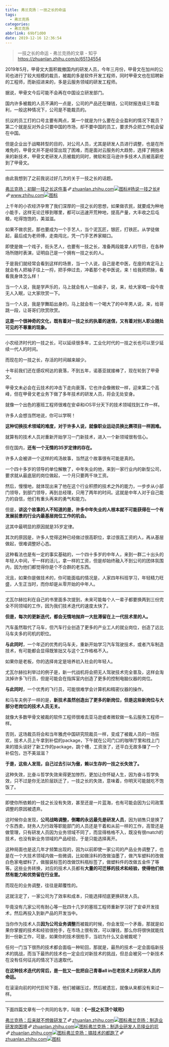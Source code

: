 ```yaml
---
title: 弗兰克扬：一技之长的命运
tags:
  - 弗兰克扬
categories:
  - 弗兰克扬
abbrlink: 69bf1d00
date: 2019-12-16 12:36:54
---
```


>一技之长的命运 - 弗兰克扬的文章 - 知乎
 <https://zhuanlan.zhihu.com/p/65134554>

<!--more-->

<div class="Post-RichTextContainer"><div class="RichText ztext Post-RichText"><p>2019年5月，甲骨文大面积裁撤国内的研发人员，今年三月份，甲骨文在加州的公司也进行了较大规模的裁员，被裁的多是软件开发工程师，同时甲骨文也在招聘新的工程师，而新招进来的，多是云服务领域的研发工程师。</p><p>据说，甲骨文今后可能不会再在中国设立研发部门。</p><p>国内许多被裁的人员不满的一点是，公司的产品还在赚钱，公司财报连续三年盈利，一般这种情况下，公司是不能裁员的。</p><p>抗议的员工打的口号主要有两点，第一个就是为什么要在企业盈利的情况下裁员？第二个就是反对外企只要中国的市场，却不要中国的员工，要求外企把工作机会留在中国。</p><p>但是企业出于战略转型的目的，对公司人员，尤其是研发人员进行调整，也是在所难免的，甲骨文并不是经营出现了困难，而是面对云服务的大趋势，选择了拥抱未来的新技术，甲骨文老研发人员被裁的同时，微软和亚马逊许多技术人员被高薪挖到了甲骨文。</p><hr><p>由此我想到了之前我说过好几次的关于一技之长的话题。</p><a target="_blank" href="https://zhuanlan.zhihu.com/p/45178740" data-draft-node="block" data-draft-type="link-card" data-image="https://pic4.zhimg.com/v2-086e3ea916300c5d340a30ac5304d1cb_180x120.jpg" data-image-width="960" data-image-height="576" class="LinkCard LinkCard--hasImage" data-za-detail-view-id="172"><span class="LinkCard-backdrop" style="background-image:url(https://pic4.zhimg.com/v2-086e3ea916300c5d340a30ac5304d1cb_180x120.jpg)"></span><span class="LinkCard-content"><span class="LinkCard-text"><span class="LinkCard-title" data-text="true">弗兰克扬：初聊一技之长这件事</span><span class="LinkCard-meta"><span style="display:inline-flex;align-items:center">​<svg class="Zi Zi--InsertLink" fill="currentColor" viewBox="0 0 24 24" width="17" height="17"><path d="M6.77 17.23c-.905-.904-.94-2.333-.08-3.193l3.059-3.06-1.192-1.19-3.059 3.058c-1.489 1.489-1.427 3.954.138 5.519s4.03 1.627 5.519.138l3.059-3.059-1.192-1.192-3.059 3.06c-.86.86-2.289.824-3.193-.08zm3.016-8.673l1.192 1.192 3.059-3.06c.86-.86 2.289-.824 3.193.08.905.905.94 2.334.08 3.194l-3.059 3.06 1.192 1.19 3.059-3.058c1.489-1.489 1.427-3.954-.138-5.519s-4.03-1.627-5.519-.138L9.786 8.557zm-1.023 6.68c.33.33.863.343 1.177.029l5.34-5.34c.314-.314.3-.846-.03-1.176-.33-.33-.862-.344-1.176-.03l-5.34 5.34c-.314.314-.3.846.03 1.177z" fill-rule="evenodd"></path></svg></span>zhuanlan.zhihu.com</span></span><span class="LinkCard-imageCell"><img class="LinkCard-image LinkCard-image--horizontal" alt="图标" src="https://pic4.zhimg.com/v2-086e3ea916300c5d340a30ac5304d1cb_180x120.jpg"></span></span></a><a target="_blank" href="https://www.zhihu.com/pin/special/1084469090642595840" data-draft-node="block" data-draft-type="link-card" data-image="https://pic4.zhimg.com/v2-e37742b0f7d8423feca0386fa06ba0bf_180x120.jpg" data-image-width="1080" data-image-height="576" class="LinkCard LinkCard--hasImage" data-za-detail-view-id="172"><span class="LinkCard-backdrop" style="background-image:url(https://pic4.zhimg.com/v2-e37742b0f7d8423feca0386fa06ba0bf_180x120.jpg)"></span><span class="LinkCard-content"><span class="LinkCard-text"><span class="LinkCard-title" data-text="true">#扬说一技之长#</span><span class="LinkCard-meta"><span style="display:inline-flex;align-items:center">​<svg class="Zi Zi--InsertLink" fill="currentColor" viewBox="0 0 24 24" width="17" height="17"><path d="M6.77 17.23c-.905-.904-.94-2.333-.08-3.193l3.059-3.06-1.192-1.19-3.059 3.058c-1.489 1.489-1.427 3.954.138 5.519s4.03 1.627 5.519.138l3.059-3.059-1.192-1.192-3.059 3.06c-.86.86-2.289.824-3.193-.08zm3.016-8.673l1.192 1.192 3.059-3.06c.86-.86 2.289-.824 3.193.08.905.905.94 2.334.08 3.194l-3.059 3.06 1.192 1.19 3.059-3.058c1.489-1.489 1.427-3.954-.138-5.519s-4.03-1.627-5.519-.138L9.786 8.557zm-1.023 6.68c.33.33.863.343 1.177.029l5.34-5.34c.314-.314.3-.846-.03-1.176-.33-.33-.862-.344-1.176-.03l-5.34 5.34c-.314.314-.3.846.03 1.177z" fill-rule="evenodd"></path></svg></span>www.zhihu.com</span></span><span class="LinkCard-imageCell"><img class="LinkCard-image LinkCard-image--horizontal" alt="图标" src="https://pic4.zhimg.com/v2-e37742b0f7d8423feca0386fa06ba0bf_180x120.jpg"></span></span></a><p>上千年的小农经济孕育了我们深厚的一技之长的思想，如果做农民，就要成为种地小能手，这样无论迁移到哪里，都可以迅速开荒种地，提高产量，大丰收之后屯粮，吃得饱饱的，美滋滋。</p><p>如果不做农民，那也要成为一个手艺人，当个泥瓦匠，银匠，打铁匠。从学徒做起，最后成为老师傅，走南闯北，凭一门手艺养家糊口。</p><p>即使是做一个戏子，街头艺人，也要有一技之长，准备两段能拿人的节目，在各种场所随时表演，证明自己是一个拥有一技之长的人。</p><p>于是我们就经常会看到这样的场景，当一个人说，自己是老中医，在座的肯定马上就会有人把袖子往上一捋，把手伸过去，冲着那个老中医说，来！给我把把脉，看看我身体怎么样！</p><p>当一个人说，我是学声乐的，马上就会有人一拍桌子，说，来，给大家唱一段今夜无人入眠，让大家欣赏一下。</p><p>当一个人说，我是学舞蹈出身的，马上就会有一个喝大了的中年男人说，来，给哥跳一段，让哥哥们欣赏欣赏。</p><p><b>这是一个很神奇的文化，既有着对一技之长的执着的迷信，又有着对别人职业随处可见的不尊重的现象。</b></p><hr><p>小农经济时代的一技之长，可以延续很多年，工业化时代的一技之长也可以至少延续一代人的时间。</p><p>而现在的一技之长，存活的时间越来越少。</p><p>十年前我们还在感叹柯达的衰落，不到五年，诺基亚就接棒了，现在轮到了甲骨文。</p><p>甲骨文未必会在云技术的冲击下走向衰落，它也许会像微软一样，迎来第二个高峰，但在甲骨文老业务下做了多年技术的研发人员，将会无处安身。</p><p>就像一个出色的塞班工程师很难在安卓和iOS平分天下的技术领域找到工作一样。</p><p>许多人会想当然地说，你可以学啊！</p><p><b>这种切换技术领域的难度，对于许多人说，就像职业运动员换比赛项目一样困难。</b></p><p>就算有的技术人员对重新开始学习一门新技术，进入一个新领域很有信心。</p><p>但在国内，<b>还有一个无情的35岁定律的存在。</b></p><p>许多人会被讲一个这样的鸡汤故事，当然这个故事很有可能是真的。</p><p>一个四十多岁的领导的单位解散了，中年失业的他，来到一家行业内的新型公司，要求就从最底层的岗位做起，一个月只要两千块工资。</p><p>然后，慢慢地，就体现出来了他在这个行业积攒的技术之外的能力，一步步从小部门领导，到部门领导，再到总经理，只用了两年的时间。这就是中年人对于自己能力的自信，他们有重头再来的勇气和能力。</p><p>但是，<b>讲这个故事的人不知道的是，许多中年失业的人根本就不可能获得在一个有发展前景的行业内最基层岗位工作的机会。</b></p><p>这其中最明显的原因就是35岁定律。</p><p>其次的原因是，许多人觉得这种已经做过很高职位，拿过很高工资的人，再从基层做起，很难调整好心态。</p><p>这种看法也是有一定的事实基础的，一个四十多岁的中年人，来到一群二十出头的年轻人中间，干一样的活儿，拿一样的工资，但是却始终融入不到公司的团体氛围内，因为他们都觉得你是个不合群的老东西。</p><p>况且，如果你是做技术的，你可能面临的情况是，人家四年科班学习，年轻精力旺盛，人生正当时，而你却是从零开始的中年人。</p><hr><p>尤瓦尔赫拉利在自己的书里面多次提到，未来可能每个人一辈子都要换两到三份完全不同领域的工作，因为我们技术迭代的速度太快了。</p><p><b>但是，每次的更新迭代，都会无情地抛弃一大批滞留在上一代技术里的人。</b></p><p>汽车虽然取代了马车，但汽车行业创造了更多的产业工人的就业岗位，创造了远比马车夫多的司机的职位。</p><p><b>与此同时</b>，一个年迈的优秀的马车夫，重新开始学习汽车驾驶技术，或者汽车制造技术，有可能都会显得既笨拙又与这个工作格格不入。</p><p>如果你是老板，你的选择肯定是培养初入社会的年轻人。</p><p>尤瓦尔赫拉利举过的例子是，新一代战机将会把无人驾驶技术完全普及，这样会淘汰掉许多飞行员，但是可能会在指挥室内创造了更多的控制电脑仪器的岗位。</p><p><b>与此同时</b>，一个优秀的飞行员，可能很难学会计算机和精密仪器的操作。</p><p>和马车夫例子一样的是，<b>新技术虽然创造出了更多的新岗位，但是这些新岗位与大部分老岗位的技术人员无关。</b></p><p>就像大多数甲骨文被裁的软件工程师很难去亚马逊或者微软做一名云服务工程师一样。</p><p>否则，这场裁员将会和当年雅虎中国研究院裁员一样，变成了被裁人员的一场狂欢，技术人员上午拿到补偿的package，下午就在公司门口的咖啡厅里和找上门来的猎头谈好了新工作的package，跳个槽，工资涨了，还平白无故多赚了一个补偿包，岂不美滋滋？</p><p><b>于是，这些人发现，自己过去引以为傲，赖以生存的一技之长失效了。</b></p><p>这种失效，比奋斗哲学失效来得更加惨烈，更加让你怀疑人生，因为奋斗哲学失效，只不过是你无法阶层跃迁了，一技之长的失效，意味着，你明天可能就吃不饱饭了。</p><hr><p>即使你所依赖的一技之长没有失效，甚至还是一片蓝海，也有可能会因为公司政策调整的原因被遗弃。</p><p>这时候你会发现，<b>公司战略调整，倒霉的永远最先是研发人员</b>，因为销售只是换了个东西卖，财务人力行政等职能部门的人员还是干着和从前一样的工作，高管还是做管理，只有研发人员因为业务领域不同了，而显得格格不入，既没有很match的技术，也没有新业务领域的产品经验，于是只能选择离开。</p><p>这种局面也是这几年才频繁出现的，因为以前即使一家公司的产品业务调整了，也是在一个大技术领域内做一些微调，比如做涂料的改做油墨了，做汽车塑料的改做白色家电塑料了，做服装标签的改做饮料瓶标签了，做塑料件的改做五金件了等等。这些业务转换，对应的技术人员都有<b>大量的可迁移的技术和经验，使得他们依然有能力和优势留在行业里。</b></p><p>而现在的业务调整，往往是颠覆性的。</p><p>这就注定了，一家公司为了效率和成本，只能选择彻底更换研发人员。</p><p>毕竟没有几家公司有耐心等一批四十几岁的塞班工程师重新学习好了安卓开发技术，然后再投入到新产品的开发当中。</p><p>当你作为技术人员<b>因为公司业务调整</b>而被裁的时候，你会发现一个矛盾，那就是如果你掌握的技术和经验很抢手，在市场上很有效，可以赚钱，那么你将很快就能找到一份新工作，可是，如果你的技术很抢手，当初为什么又会被裁呢？</p><p>任何一门当下很热的技术都会面临一种轮回，那就是，最热的技术一定会面临新技术的挑战，而当下最热的技术也一定会应对新技术的挑战，但总会被另一个新技术在没有任何征兆的情况下迅速取代。</p><p><b>在这种技术迭代的背后，是一批又一批把自己青春all in在老技术上的研发人员的命运。</b></p><p>在滚滚向前的时代巨轮下面，他们被碾压过，然后被遗忘，就像从来都没有来过一样。</p><hr><p>下面四篇文章有一个共同的名字，叫做：<b>《一技之长顶个球用》 </b></p><a target="_blank" href="https://zhuanlan.zhihu.com/p/57650157" data-draft-node="block" data-draft-type="link-card" data-image="https://pic1.zhimg.com/v2-f381e597aea88dc7508044bce3b3d1e4_180x120.jpg" data-image-width="1015" data-image-height="377" class="LinkCard LinkCard--hasImage" data-za-detail-view-id="172"><span class="LinkCard-backdrop" style="background-image:url(https://pic1.zhimg.com/v2-f381e597aea88dc7508044bce3b3d1e4_180x120.jpg)"></span><span class="LinkCard-content"><span class="LinkCard-text"><span class="LinkCard-title" data-text="true">弗兰克扬：后来就不想做研发了</span><span class="LinkCard-meta"><span style="display:inline-flex;align-items:center">​<svg class="Zi Zi--InsertLink" fill="currentColor" viewBox="0 0 24 24" width="17" height="17"><path d="M6.77 17.23c-.905-.904-.94-2.333-.08-3.193l3.059-3.06-1.192-1.19-3.059 3.058c-1.489 1.489-1.427 3.954.138 5.519s4.03 1.627 5.519.138l3.059-3.059-1.192-1.192-3.059 3.06c-.86.86-2.289.824-3.193-.08zm3.016-8.673l1.192 1.192 3.059-3.06c.86-.86 2.289-.824 3.193.08.905.905.94 2.334.08 3.194l-3.059 3.06 1.192 1.19 3.059-3.058c1.489-1.489 1.427-3.954-.138-5.519s-4.03-1.627-5.519-.138L9.786 8.557zm-1.023 6.68c.33.33.863.343 1.177.029l5.34-5.34c.314-.314.3-.846-.03-1.176-.33-.33-.862-.344-1.176-.03l-5.34 5.34c-.314.314-.3.846.03 1.177z" fill-rule="evenodd"></path></svg></span>zhuanlan.zhihu.com</span></span><span class="LinkCard-imageCell"><img class="LinkCard-image LinkCard-image--horizontal" alt="图标" src="https://pic1.zhimg.com/v2-f381e597aea88dc7508044bce3b3d1e4_180x120.jpg"></span></span></a><a target="_blank" href="https://zhuanlan.zhihu.com/p/39944439" data-draft-node="block" data-draft-type="link-card" data-image="https://pic3.zhimg.com/v2-3db26de3cfa4e199b74558d14d33966a_180x120.jpg" data-image-width="720" data-image-height="240" class="LinkCard LinkCard--hasImage" data-za-detail-view-id="172"><span class="LinkCard-backdrop" style="background-image:url(https://pic3.zhimg.com/v2-3db26de3cfa4e199b74558d14d33966a_180x120.jpg)"></span><span class="LinkCard-content"><span class="LinkCard-text"><span class="LinkCard-title" data-text="true">弗兰克扬：制造业研发岗困境</span><span class="LinkCard-meta"><span style="display:inline-flex;align-items:center">​<svg class="Zi Zi--InsertLink" fill="currentColor" viewBox="0 0 24 24" width="17" height="17"><path d="M6.77 17.23c-.905-.904-.94-2.333-.08-3.193l3.059-3.06-1.192-1.19-3.059 3.058c-1.489 1.489-1.427 3.954.138 5.519s4.03 1.627 5.519.138l3.059-3.059-1.192-1.192-3.059 3.06c-.86.86-2.289.824-3.193-.08zm3.016-8.673l1.192 1.192 3.059-3.06c.86-.86 2.289-.824 3.193.08.905.905.94 2.334.08 3.194l-3.059 3.06 1.192 1.19 3.059-3.058c1.489-1.489 1.427-3.954-.138-5.519s-4.03-1.627-5.519-.138L9.786 8.557zm-1.023 6.68c.33.33.863.343 1.177.029l5.34-5.34c.314-.314.3-.846-.03-1.176-.33-.33-.862-.344-1.176-.03l-5.34 5.34c-.314.314-.3.846.03 1.177z" fill-rule="evenodd"></path></svg></span>zhuanlan.zhihu.com</span></span><span class="LinkCard-imageCell"><img class="LinkCard-image LinkCard-image--horizontal" alt="图标" src="https://pic3.zhimg.com/v2-3db26de3cfa4e199b74558d14d33966a_180x120.jpg"></span></span></a><a target="_blank" href="https://zhuanlan.zhihu.com/p/41273478" data-draft-node="block" data-draft-type="link-card" data-image="https://pic4.zhimg.com/v2-336f3f1db55651a61e309f0fc72d24b7_180x120.jpg" data-image-width="936" data-image-height="266" class="LinkCard LinkCard--hasImage" data-za-detail-view-id="172"><span class="LinkCard-backdrop" style="background-image:url(https://pic4.zhimg.com/v2-336f3f1db55651a61e309f0fc72d24b7_180x120.jpg)"></span><span class="LinkCard-content"><span class="LinkCard-text"><span class="LinkCard-title" data-text="true">弗兰克扬：制造业研发人员择业的坑</span><span class="LinkCard-meta"><span style="display:inline-flex;align-items:center">​<svg class="Zi Zi--InsertLink" fill="currentColor" viewBox="0 0 24 24" width="17" height="17"><path d="M6.77 17.23c-.905-.904-.94-2.333-.08-3.193l3.059-3.06-1.192-1.19-3.059 3.058c-1.489 1.489-1.427 3.954.138 5.519s4.03 1.627 5.519.138l3.059-3.059-1.192-1.192-3.059 3.06c-.86.86-2.289.824-3.193-.08zm3.016-8.673l1.192 1.192 3.059-3.06c.86-.86 2.289-.824 3.193.08.905.905.94 2.334.08 3.194l-3.059 3.06 1.192 1.19 3.059-3.058c1.489-1.489 1.427-3.954-.138-5.519s-4.03-1.627-5.519-.138L9.786 8.557zm-1.023 6.68c.33.33.863.343 1.177.029l5.34-5.34c.314-.314.3-.846-.03-1.176-.33-.33-.862-.344-1.176-.03l-5.34 5.34c-.314.314-.3.846.03 1.177z" fill-rule="evenodd"></path></svg></span>zhuanlan.zhihu.com</span></span><span class="LinkCard-imageCell"><img class="LinkCard-image LinkCard-image--horizontal" alt="图标" src="https://pic4.zhimg.com/v2-336f3f1db55651a61e309f0fc72d24b7_180x120.jpg"></span></span></a><a target="_blank" href="https://zhuanlan.zhihu.com/p/38972450" data-draft-node="block" data-draft-type="link-card" data-image="https://pic2.zhimg.com/v2-2e8239f211dcc72a356ee9d39fdc1ac1_180x120.jpg" data-image-width="432" data-image-height="214" class="LinkCard LinkCard--hasImage" data-za-detail-view-id="172"><span class="LinkCard-backdrop" style="background-image:url(https://pic2.zhimg.com/v2-2e8239f211dcc72a356ee9d39fdc1ac1_180x120.jpg)"></span><span class="LinkCard-content"><span class="LinkCard-text"><span class="LinkCard-title" data-text="true">弗兰克扬：搞技术的都跑了</span><span class="LinkCard-meta"><span style="display:inline-flex;align-items:center">​<svg class="Zi Zi--InsertLink" fill="currentColor" viewBox="0 0 24 24" width="17" height="17"><path d="M6.77 17.23c-.905-.904-.94-2.333-.08-3.193l3.059-3.06-1.192-1.19-3.059 3.058c-1.489 1.489-1.427 3.954.138 5.519s4.03 1.627 5.519.138l3.059-3.059-1.192-1.192-3.059 3.06c-.86.86-2.289.824-3.193-.08zm3.016-8.673l1.192 1.192 3.059-3.06c.86-.86 2.289-.824 3.193.08.905.905.94 2.334.08 3.194l-3.059 3.06 1.192 1.19 3.059-3.058c1.489-1.489 1.427-3.954-.138-5.519s-4.03-1.627-5.519-.138L9.786 8.557zm-1.023 6.68c.33.33.863.343 1.177.029l5.34-5.34c.314-.314.3-.846-.03-1.176-.33-.33-.862-.344-1.176-.03l-5.34 5.34c-.314.314-.3.846.03 1.177z" fill-rule="evenodd"></path></svg></span>zhuanlan.zhihu.com</span></span><span class="LinkCard-imageCell"><img class="LinkCard-image LinkCard-image--horizontal" alt="图标" src="https://pic2.zhimg.com/v2-2e8239f211dcc72a356ee9d39fdc1ac1_180x120.jpg"></span></span></a><p></p></div></div>